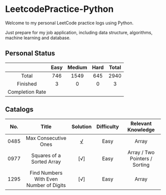 # LeetcodePractice-Python
Welcome to my personal LeetCode practice logs using Python.

Just prepare for my job application, including data structure, algorithms, machine learning and database.

## Personal Status

|                 | Easy	 | Medium | 	Hard | Total |
|:---------------:|:-----:|:------:|:-----:|:-----:|
|      Total      |  746  |  1549  |  645  | 2940  |
|    Finished     |   3   |   0    |   0   |   3   |
| Completion Rate |       |        |       |       |

## Catalogs
| No.	 |                  Title                  |                                              	Solution                                               | Difficulty |       Relevant Knowledge       |
|:----:|:---------------------------------------:|:----------------------------------------------------------------------------------------------------:|:----------:|:------------------------------:|
| 0485 |          Max Consecutive Ones           | [√](https://github.com/zhouzhiyan990728/LeetcodePractice-Python/tree/main/0485.Max_Consecutive_Ones) |    Easy    |             Array              |
| 0977 |        Squares of a Sorted Array        |                                                 [√]                                                  |    Easy    | Array / Two Pointers / Sorting |
| 1295 | Find Numbers With Even Number of Digits |                                                 [√]                                                  |    Easy    |             Array              |
